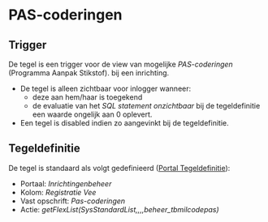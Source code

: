 # PAS-coderingen

## Trigger

De tegel is een trigger voor de view van mogelijke *PAS-coderingen* (Programma Aanpak Stikstof). bij een inrichting.

  - De tegel is alleen zichtbaar voor inlogger wanneer:
    - deze aan hem/haar is toegekend
    - de evaluatie van het *SQL statement onzichtbaar* bij de tegeldefinitie een waarde ongelijk aan 0 oplevert.
  - Een tegel is disabled indien zo aangevinkt bij de tegeldefinitie.

## Tegeldefinitie

De tegel is standaard als volgt gedefinieerd ([Portal Tegeldefinitie](/docs/instellen_inrichten/portaldefinitie/portal_tegel.md)):

  - Portaal: *Inrichtingenbeheer*
  - Kolom: *Registratie Vee*
  - Vast opschrift: *Pas-coderingen*
  - Actie: *getFlexList(SysStandardList,,,,beheer_tbmilcodepas)*


